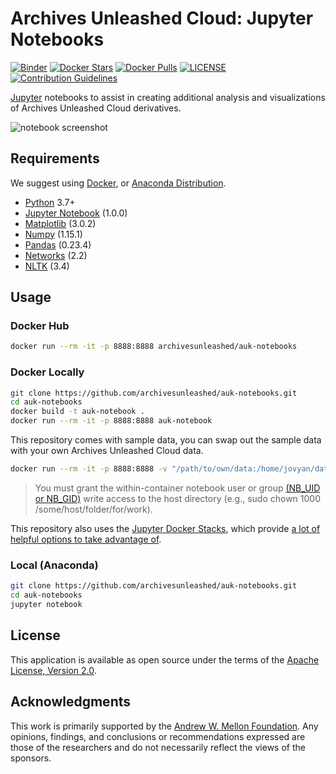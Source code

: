 # Archives Unleashed Cloud: Jupyter Notebooks
[![Binder](https://mybinder.org/badge_logo.svg)](https://mybinder.org/v2/gh/archivesunleashed/auk-notebooks/master?filepath=auk-notebook-example.ipynb)
[![Docker Stars](https://img.shields.io/docker/stars/archivesunleashed/auk-notebooks.svg)](https://hub.docker.com/r/archivesunleashed/auk-notebooks/)
[![Docker Pulls](https://img.shields.io/docker/pulls/archivesunleashed/auk-notebooks.svg)](https://hub.docker.com/r/archivesunleashed/auk-notebooks/)
[![LICENSE](https://img.shields.io/badge/license-Apache-blue.svg?style=flat-square)](./LICENSE)
[![Contribution Guidelines](http://img.shields.io/badge/CONTRIBUTING-Guidelines-blue.svg)](./CONTRIBUTING.md)

[Jupyter](https://jupyter.org/) notebooks to assist in creating additional analysis and visualizations of Archives Unleashed Cloud derivatives.

![notebook screenshot](https://user-images.githubusercontent.com/3834704/53252943-1a89b880-368e-11e9-9a9a-31c43a045a55.png)

## Requirements

We suggest using [Docker](https://www.docker.com/get-started), or [Anaconda Distribution](https://www.anaconda.com/distribution).

* [Python](https://www.python.org/downloads/) 3.7+
* [Jupyter Notebook](https://jupyter.org) (1.0.0)
* [Matplotlib](https://matplotlib.org) (3.0.2)
* [Numpy](https://pypi.org/project/numpy/#history) (1.15.1)
* [Pandas](https://pandas.pydata.org) (0.23.4)
* [Networks](https://networkx.github.io) (2.2)
* [NLTK](https://www.nltk.org/install.html) (3.4)


## Usage


### Docker Hub

```bash
docker run --rm -it -p 8888:8888 archivesunleashed/auk-notebooks
```

### Docker Locally

```bash
git clone https://github.com/archivesunleashed/auk-notebooks.git
cd auk-notebooks
docker build -t auk-notebook .
docker run --rm -it -p 8888:8888 auk-notebook
```

This repository comes with sample data, you can swap out the sample data with your own Archives Unleashed Cloud data.

```bash
docker run --rm -it -p 8888:8888 -v "/path/to/own/data:/home/jovyan/data" auk-notebook
```

> You must grant the within-container notebook user or group [(NB_UID or NB_GID)](https://jupyter-docker-stacks.readthedocs.io/en/latest/using/common.html#docker-options) write access to the host directory (e.g., sudo chown 1000 /some/host/folder/for/work).

This repository also uses the [Jupyter Docker Stacks](https://jupyter-docker-stacks.readthedocs.io/en/latest/index.html), which provide [a lot of helpful options to take advantage of](https://jupyter-docker-stacks.readthedocs.io/en/latest/using/common.html#docker-options).

### Local (Anaconda)

```bash
git clone https://github.com/archivesunleashed/auk-notebooks.git
cd auk-notebooks
jupyter notebook
```

## License

This application is available as open source under the terms of the [Apache License, Version 2.0](http://www.apache.org/licenses/LICENSE-2.0).

## Acknowledgments

This work is primarily supported by the [Andrew W. Mellon Foundation](https://uwaterloo.ca/arts/news/multidisciplinary-project-will-help-historians-unlock). Any opinions, findings, and conclusions or recommendations expressed are those of the researchers and do not necessarily reflect the views of the sponsors.
